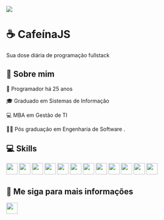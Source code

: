 <p><img src="https://visitcount.itsvg.in/api?id=CafeinaJS&label=Visitas&color=2&icon=0&pretty=true"><p>

# ☕ CafeínaJS 

<p>Sua dose diária de programação fullstack </p>

## 💫 Sobre mim

<p> 💾 Programador há 25 anos </p>
<p> 🎓 Graduado em Sistemas de Informação </p>
<p> 💻 MBA em Gestão de TI </p>
<p> 👨‍💻 Pós graduação em Engenharia de Software .</p>


## 💻 Skills
<p>
<img src="https://img.shields.io/badge/JavaScript-F7DF1E?style=for-the-badge&logo=javascript&logoColor=black" style="margin-bottom: 4px;" height="30px">
<img src="https://img.shields.io/badge/TypeScript-007ACC?style=for-the-badge&logo=typescript&logoColor=white" style="margin-bottom: 4px;" height="30px">
<img src="https://img.shields.io/badge/HTML5-E34F26?style=for-the-badge&logo=html5&logoColor=white" style="margin-bottom: 4px;" height="30px">
<img src="https://img.shields.io/badge/CSS3-1572B6?style=for-the-badge&logo=css3&logoColor=white" style="margin-bottom: 4px;" height="30px">
<img src="https://img.shields.io/badge/Ruby-CC342D?style=for-the-badge&logo=ruby&logoColor=white" style="margin-bottom: 4px;" height="30px">
<img src="https://img.shields.io/badge/Node.js-43853D?style=for-the-badge&logo=node.js&logoColor=white" style="margin-bottom: 4px;" height="30px">
<img src="https://img.shields.io/badge/Ruby_on_Rails-CC0000?style=for-the-badge&logo=ruby-on-rails&logoColor=white" style="margin-bottom: 4px;" height="30px">
<img src="https://img.shields.io/badge/React_Native-20232A?style=for-the-badge&logo=react&logoColor=61DAFB" style="margin-bottom: 4px;" height="30px">
<img src="https://img.shields.io/badge/MySQL-00000F?style=for-the-badge&logo=mysql&logoColor=white" style="margin-bottom: 4px;" height="30px">
<img src="https://img.shields.io/badge/MongoDB-4EA94B?style=for-the-badge&logo=mongodb&logoColor=white" style="margin-bottom: 4px;" height="30px">
<img src="https://img.shields.io/badge/Sass-CC6699?style=for-the-badge&logo=sass&logoColor=white" style="margin-bottom: 4px;" height="30px">
<img src="https://img.shields.io/badge/Bootstrap-563D7C?style=for-the-badge&logo=bootstrap&logoColor=white" style="margin-bottom: 4px;" height="30px">
</p>

## 👥 Me siga para mais informações
<p>
<a href="https://www.instagram.com/cafeinajs/"><img src="https://img.shields.io/badge/Instagram-%23E4405F.svg?style=for-the-badge&logo=Instagram&logoColor=white" style="margin-bottom: 4px;" height="30px" target="_blank"></a>
</p>
